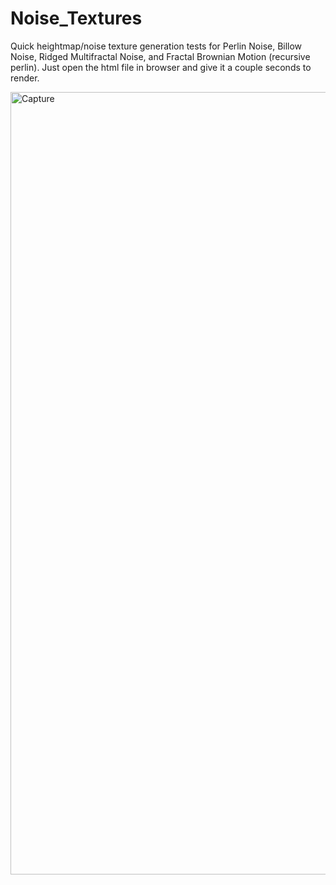 # Noise_Textures

Quick heightmap/noise texture generation tests for Perlin Noise, Billow Noise, Ridged Multifractal Noise, and Fractal Brownian Motion (recursive perlin). Just open the html file in browser and give it a couple seconds to render. 

<img width="1252" alt="Capture" src="https://github.com/joshbrew/Noise_Textures/assets/18196383/8ed8fc30-521a-454f-9920-d628d4223c9d">
